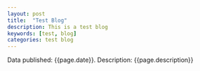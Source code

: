 ```yaml
---
layout: post
title:  "Test Blog"
description: This is a test blog
keywords: [test, blog]
categories: test blog
---
```


Data published: {{page.date}}.
Description: {{page.description}}

